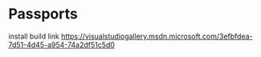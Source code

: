 # Passports
install build link https://visualstudiogallery.msdn.microsoft.com/3efbfdea-7d51-4d45-a954-74a2df51c5d0
